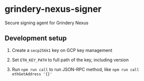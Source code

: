 # grindery-nexus-signer

Secure signing agent for Grindery Nexus

## Development setup

1. Create a `secp256k1` key on GCP key management

2. Set `ETH_KEY_PATH` to full path of the key, including version

3. Run `npm run call` to run JSON-RPC method, like `npm run call ethGetAddress '{}'`
